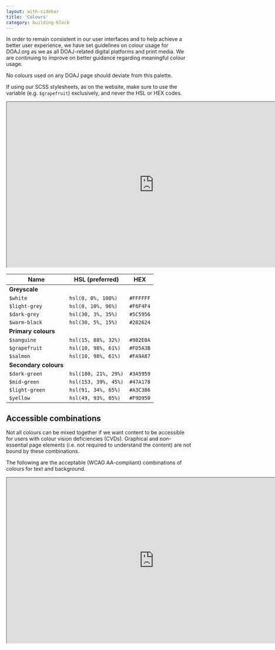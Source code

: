 ```yaml
---
layout: with-sidebar
title: 'Colours'
category: building-block
---
```


In order to remain consistent in our user interfaces and to help achieve a better user experience, we have set guidelines on colour usage for DOAJ.org as we as all DOAJ-related digital platforms and print media. We are continuing to improve on better guidance regarding meaningful colour usage.

No colours used on any DOAJ page should deviate from this palette.

If using our SCSS stylesheets, as on the website, make sure to use the variable (e.g. `$grapefruit`) exclusively, and never the HSL or HEX codes.

<iframe title="Colour palette on Figma" width="800" height="450" src="https://www.figma.com/embed?embed_host=share&url=https%3A%2F%2Fwww.figma.com%2Ffile%2FCLkv5unlaRSU5YABUNqN1v%2FBuilding-blocks%3Fnode-id%3D42%253A45" allowfullscreen></iframe>

| Name                                                                        | HSL (preferred)       | HEX       |
|-----------------------------------------------------------------------------|-----------------------|-----------|
| **Greyscale**                                                                                                   |
| <span data-feather="droplet" class="white-fill"></span> `$white`            | `hsl(0, 0%, 100%)`    | `#FFFFFF` |
| <span data-feather="droplet" class="light-grey-fill"></span> `$light-grey`  | `hsl(0, 10%, 96%)`    | `#F6F4F4` |
| <span data-feather="droplet" class="dark-grey-fill"></span> `$dark-grey`    | `hsl(30, 3%, 35%)`    | `#5C5956` |
| <span data-feather="droplet" class="black-fill"></span> `$warm-black`       | `hsl(30, 5%, 15%)`    | `#282624` |
| **Primary colours**                                                                                             |
| <span data-feather="droplet" class="sanguine-fill"></span> `$sanguine`      | `hsl(15, 88%, 32%)`   | `#982E0A` |
| <span data-feather="droplet" class="grapefruit-fill"></span> `$grapefruit`  | `hsl(10, 98%, 61%)`   | `#FD5A3B` |
| <span data-feather="droplet" class="salmon-fill"></span> `$salmon`          | `hsl(10, 98%, 61%)`   | `#FA9A87` |
| **Secondary colours**                                                                                           |
| <span data-feather="droplet" class="dark-green-fill"></span> `$dark-green`  | `hsl(180, 21%, 29%)`  | `#3A5959` |
| <span data-feather="droplet" class="mid-green-fill"></span> `$mid-green`    | `hsl(153, 39%, 45%)`  | `#47A178` |
| <span data-feather="droplet" class="light-green-fill"></span> `$light-green`| `hsl(91, 34%, 65%)`   | `#A3C386` |
| <span data-feather="droplet" class="yellow-fill"></span> `$yellow`          | `hsl(49, 93%, 65%)`   | `#F9D950` |

## Accessible combinations

Not all colours can be mixed together if we want content to be accessible for users with colour vision deficiencies (CVDs). Graphical and non-essential page elements (i.e. not required to understand the content) are not bound by these combinations.

The following are the acceptable (WCAG AA-compliant) combinations of colours for text and background.

<iframe title="Colour combinations on Figma" width="800" height="450" src="https://www.figma.com/embed?embed_host=share&url=https%3A%2F%2Fwww.figma.com%2Ffile%2FCLkv5unlaRSU5YABUNqN1v%2FBuilding-blocks%3Fnode-id%3D42%253A2" allowfullscreen></iframe>
